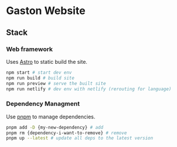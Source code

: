 # Gaston Website

## Stack

### Web framework

Uses [Astro](https://astro.build/) to static build the site.

```sh
npm start # start dev env
npm run build # build site
npm run preview # serve the built site
npm run netlify # dev env with netlify (rerouting for language)
```

### Dependency Managment

Use [pnpm](https://pnpm.io/) to manage dependencies.
```sh
pnpm add -D {my-new-dependency} # add
pnpm rm {dependency-i-want-to-remove} # remove
pnpm up --latest # update all deps to the latest version 
```